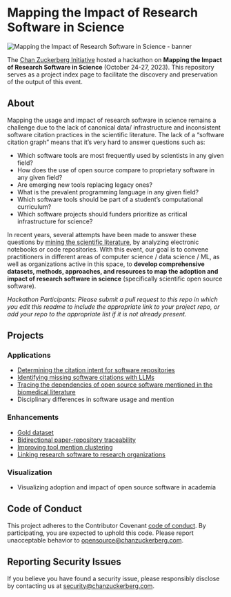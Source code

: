 # Mapping the Impact of Research Software in Science
![Mapping the Impact of Research Software in Science - banner](software-impact-hackathon-banner.png?raw=true "Mapping the Impact of Research Software in Science")

The [Chan Zuckerberg Initiative](https://chanzuckerberg.com/science) hosted a hackathon on **Mapping the Impact of Research Software in Science** (October 24-27, 2023). This repository serves as a project index page to facilitate the discovery and preservation of the output of this event.

## About
Mapping the usage and impact of research software in science remains a challenge due to the lack of canonical data/ infrastructure and inconsistent software citation practices in the scientific literature. The lack of a “software citation graph” means that it’s very hard to answer questions such as: 
- Which software tools are most frequently used by scientists in any given field?
- How does the use of open source compare to proprietary software in any given field?
- Are emerging new tools replacing legacy ones?
- What is the prevalent programming language in any given field?
- Which software tools should be part of a student’s computational curriculum?
- Which software projects should funders prioritize as critical infrastructure for science?
  
In recent years, several attempts have been made to answer these questions by [mining the scientific literature](https://github.com/chanzuckerberg/software-mentions), by analyzing electronic notebooks or code repositories. With this event, our goal is to convene practitioners in different areas of computer science / data science / ML, as well as organizations active in this space, to **develop comprehensive datasets, methods, approaches, and resources to map the adoption and impact of research software in science** (specifically scientific open source software).

_Hackathon Participants: Please submit a pull request to this repo in which you edit this readme to include the appropriate link to your project repo, or add your repo to the appropriate list if it is not already present._
## Projects
  
### Applications

- [Determining the citation intent for software repositories](https://github.com/karacolada/SoftwareImpactHackathon2023_SoftwareCitationIntent)
- [Identifying missing software citations with LLMs](https://github.com/chpdm/SoftwareImpactHackathon2023_MINT-AI)
- [Tracing the dependencies of open source software mentioned in the biomedical literature](https://github.com/borisveytsman/SoftwareImpactHackathon2023_Tracing_dependencies)
- Disciplinary differences in software usage and mention 

### Enhancements
- [Gold dataset](https://github.com/annelhote/softMeScite)
- [Bidirectional paper-repository traceability](https://github.com/ctreude/SoftwareImpactHackathon2023_BiDirectional)
- [Improving tool mention clustering](https://github.com/SoftwareUnderstanding/SoftwareDisambiguationBenchmark)
- [Linking research software to research organizations](https://github.com/jmelot/oss_to_orgs)

### Visualization
- Visualizing adoption and impact of open source software in academia

## Code of Conduct
This project adheres to the Contributor Covenant [code of conduct](https://github.com/chanzuckerberg/.github/blob/master/CODE_OF_CONDUCT.md). By participating, you are expected to uphold this code. Please report unacceptable behavior to [opensource@chanzuckerberg.com](mailto:opensource@chanzuckerberg.com).

## Reporting Security Issues

If you believe you have found a security issue, please responsibly disclose by contacting us at [security@chanzuckerberg.com](mailto:security@chanzuckerberg.com).
